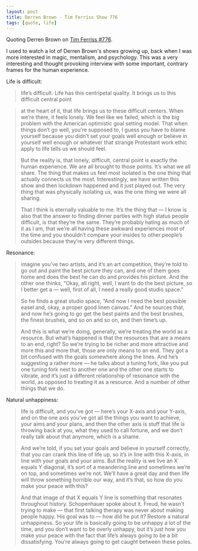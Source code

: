 ```yaml
---
layout: post
title: Derren Brown - Tim Ferriss Show 776
tags: [quote, life]
---
```


Quoting Derren Brown on [Tim Ferriss #776](https://tim.blog/2024/11/10/derren-brown-transcript/).

I used to watch a lot of Derren Brown's shows growing up, back when I was more interested in magic, mentalism, and psychology. 
This was a very interesting and thought provoking interview with some important, contrary frames for the human experience. 

Life is difficult:

> life’s difficult. Life has this centripetal quality. It brings us to this difficult central point

> at the heart of it, that life brings us to these difficult centers. When we’re there, it feels lonely. We feel like we failed, which is the big problem with the American optimistic goal setting model. That when things don’t go well, you’re supposed to, I guess you have to blame yourself because you didn’t set your goals well enough or believe in yourself well enough or whatever that strange Protestant work ethic apply to life tells us we should feel.
>
> But the reality is, that lonely, difficult, central point is exactly the human experience. We are all brought to those points. It’s what we all share. The thing that makes us feel most isolated is the one thing that actually connects us the most. Interestingly, we have written this show and then lockdown happened and it just played out. The very thing that was physically isolating us, was the one thing we were all sharing. 
>
> That I think is eternally valuable to me. It’s the thing that — I know is also that the answer to finding dinner parties with high status people difficult, is that they’re the same. They’re probably hating as much of it as I am, that we’re all having these awkward experiences most of the time and you shouldn’t compare your insides to other people’s outsides because they’re very different things.

Resonance:

> imagine you’ve two artists, and it’s an art competition, they’re told to go out and paint the best picture they can, and one of them goes home and does the best he can do and provides his picture. And the other one thinks, “Okay, all right, well, I want to do the best picture, so I better get a — well, first of all, I need a really good studio space.”
> 
> So he finds a great studio space, “And now I need the best possible easel and, okay, a proper good linen canvas.” And he sources that, and now he’s going to go get the best paints and the best brushes, the finest brushes, and so on and so on, and then time’s up.
> 
> And this is what we’re doing, generally, we’re treating the world as a resource. But what’s happened is that the resources that are a means to an end, right? So we’re trying to be richer and more attractive and more this and more that, those are only means to an end. They got a bit confused with the goals somewhere along the lines. And he’s suggesting a rather more — he talks about a tuning fork, like you put one tuning fork next to another one and the other one starts to vibrate, and it’s just a different relationship of resonance with the world, as opposed to treating it as a resource. And a number of other things that we do.

Natural unhappiness:

> life is difficult, and you’ve got — here’s your X-axis and your Y-axis, and on the one axis you’ve got all the things you want to achieve, your aims and your plans, and then the other axis is stuff that life is throwing back at you, what they used to call fortune, and we don’t really talk about that anymore, which is a shame.
>
> And we’re told, if you set your goals and believe in yourself correctly, that you can crank this line of life up, so it’s in line with this X-axis, in line with your goals and your aims. But the reality is we live an X equals Y diagonal, it’s sort of a meandering line and sometimes we’re on top, and sometimes we’re not. We’ll have a great day and then life will throw something horrible our way, and it’s that, so how do you make your peace with this?
> 
> And that image of that X equals Y line is something that resonates throughout history. Schopenhauer spoke about it. Freud, he wasn’t trying to make — that first talking therapy was never about making people happy. His goal was to — how did he put it? Restore a natural unhappiness. So your life is basically going to be unhappy a lot of the time, and you don’t want to be overly unhappy, but it’s just how you make your peace with the fact that life’s always going to be a bit dissatisfying. You’re always going to get caught between these poles.
